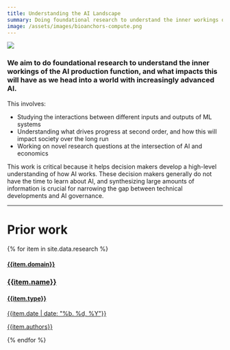 ```yaml
---
title: Understanding the AI Landscape
summary: Doing foundational research to understand the inner workings of the AI production function, and what impacts this will have as we head into a world with increasingly advanced AI. 
image: /assets/images/bioanchors-compute.png
---
```


<img src="{{ page.image | relative_url }}" style="max-width: 95%">

### We aim to do foundational research to understand the inner workings of the AI production function, and what impacts this will have as we head into a world with increasingly advanced AI. 

This involves: 
- Studying the interactions between different inputs and outputs of ML systems
- Understanding what drives progress at second order, and how this will impact society over the long run
- Working on novel research questions at the intersection of AI and economics

This work is critical because it helps decision makers develop a high-level understanding of how AI works. These decision makers generally do not have the time to learn about AI, and synthesizing large amounts of information is crucial for narrowing the gap between technical developments and AI governance. 

---
# Prior work
<div class="collection-grid research-grid">
  {% for item in site.data.research %}
  <a href="{{item.url}}">
  <div class="member">
    <div class="member-info">
	  <h4>{{item.domain}}</h4>
      <h3>{{item.name}}</h3>
	  <h4>{{item.type}}</h4>
	  <p>{{item.date | date: "%b. %d, %Y"}}</p>
	  <p>{{item.authors}}</p>
    </div>
	<!-- <p class="member-description">{{item.description}}</p> -->
	<!-- Want to show the description when hovering, similar to GovAI's research page -->
  </div>
  </a>
  {% endfor %}
</div>